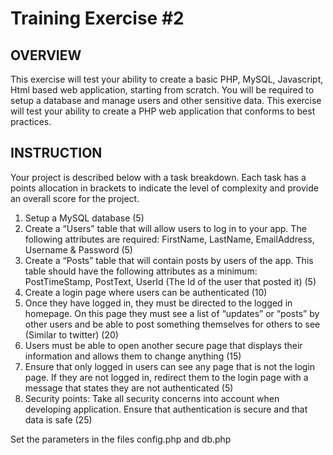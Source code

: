 # Training Exercise #2
## OVERVIEW
This exercise will test your ability to create a basic PHP, MySQL, Javascript, Html based web
application, starting from scratch.
You will be required to setup a database and manage users and other sensitive data. This
exercise will test your ability to create a PHP web application that conforms to best practices.
## INSTRUCTION
Your project is described below with a task breakdown. Each task has a points allocation in
brackets to indicate the level of complexity and provide an overall score for the project.
1. Setup a MySQL database (5)
2. Create a “Users” table that will allow users to log in to your app. The following attributes
are required: FirstName, LastName, EmailAddress, Username & Password (5)
3. Create a “Posts” table that will contain posts by users of the app. This table should have
the following attributes as a minimum: PostTimeStamp, PostText, UserId (The Id of the
user that posted it) (5)
4. Create a login page where users can be authenticated (10)
5. Once they have logged in, they must be directed to the logged in homepage. On this
page they must see a list of “updates” or “posts” by other users and be able to post
something themselves for others to see (Similar to twitter) (20)
6. Users must be able to open another secure page that displays their information and
allows them to change anything (15)
7. Ensure that only logged in users can see any page that is not the login page. If they are
not logged in, redirect them to the login page with a message that states they are not
authenticated (5)
8. Security points: Take all security concerns into account when developing application.
Ensure that authentication is secure and that data is safe (25)



Set the parameters in the files config.php and db.php